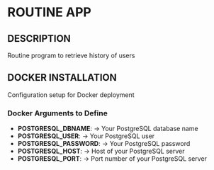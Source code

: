 # ROUTINE APP

## DESCRIPTION

Routine program to retrieve history of users

## DOCKER INSTALLATION

Configuration setup for Docker deployment

### Docker Arguments to Define

- **POSTGRESQL_DBNAME**: → Your PostgreSQL database name
- **POSTGRESQL_USER**: → Your PostgreSQL user
- **POSTGRESQL_PASSWORD**: → Your PostgreSQL password
- **POSTGRESQL_HOST**: → Host of your PostgreSQL server
- **POSTGRESQL_PORT**: → Port number of your PostgreSQL server
